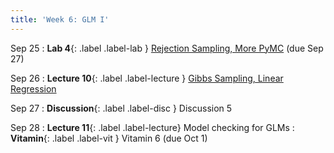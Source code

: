 ```yaml
---
title: 'Week 6: GLM I'
---
```


Sep 25
: **Lab 4**{: .label .label-lab } [Rejection Sampling, More PyMC](https://data102.datahub.berkeley.edu/hub/user-redirect/git-pull?repo=https%3A%2F%2Fgithub.com%2Fds-102%2Ffa23-materials&urlpath=lab%2Ftree%2Ffa23-materials%2Flab%2Flab04%2Flab04.ipynb&branch=main) (due Sep 27)

Sep 26
: **Lecture 10**{: .label .label-lecture } [Gibbs Sampling, Linear Regression](lecture/lec10)

Sep 27
: **Discussion**{: .label .label-disc } Discussion 5

Sep 28
: **Lecture 11**{: .label .label-lecture} Model checking for GLMs
: **Vitamin**{: .label .label-vit } Vitamin 6 (due Oct 1)
